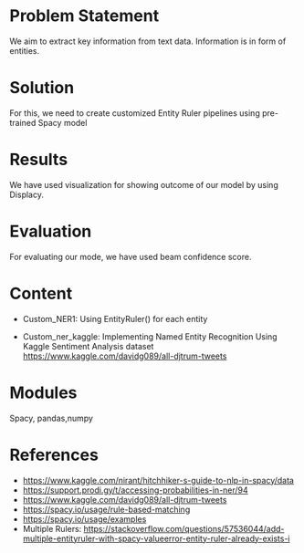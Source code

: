 # Problem Statement

We aim to extract key information from text data. Information is in form of entities.

# Solution

For this, we need to create customized Entity Ruler pipelines using pre-trained Spacy model

# Results

We have used visualization for showing outcome of our model by using Displacy. 

# Evaluation

For evaluating our mode, we have used beam confidence score.

# Content

- Custom_NER1: Using EntityRuler() for each entity


- Custom_ner_kaggle: Implementing Named Entity Recognition Using Kaggle Sentiment Analysis dataset 
https://www.kaggle.com/davidg089/all-djtrum-tweets

# Modules

Spacy, pandas,numpy

# References


- https://www.kaggle.com/nirant/hitchhiker-s-guide-to-nlp-in-spacy/data
- https://support.prodi.gy/t/accessing-probabilities-in-ner/94
- https://www.kaggle.com/davidg089/all-djtrum-tweets
- https://spacy.io/usage/rule-based-matching
- https://spacy.io/usage/examples
- Multiple Rulers: https://stackoverflow.com/questions/57536044/add-multiple-entityruler-with-spacy-valueerror-entity-ruler-already-exists-i

